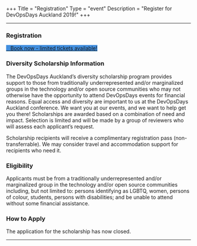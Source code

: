 +++
Title = "Registration"
Type = "event"
Description = "Register for DevOpsDays Auckland 2019!"
+++

<hr/>

### Registration
   <div class="row">
      <div class="col-md-6">
        <div class = "d-flex p-2">
          <a class="btn btn-primary btn-block"  style = "margin-top: 10px; margin-bottom: 10px;   background-color: #418ede; border-color: #418ede;" href="https://devopsdays-auckland.lilregie.com/">
          <i class="fa fa-ticket"></i>&nbsp;&nbsp;&nbsp;Book now - limited tickets available!</a>
        </div>
      </div>
    </div>

### Diversity Scholarship Information
<p>The DevOpsDays Auckland’s diversity scholarship program provides support to those from traditionally underrepresented and/or marginalized groups in the technology and/or open source communities who may not otherwise have the opportunity to attend DevOpsDays events for financial reasons.
Equal access and diversity are important to us at the DevOpsDays Auckland conference. We want you at our events, and we want to help get you there! Scholarships are awarded based on a combination of need and impact. Selection is limited and will be made by a group of reviewers who will assess each applicant’s request.</p>
<p>Scholarship recipients will receive a complimentary registration pass (non-transferrable). We may consider travel and accommodation support for recipients who need it.</p>

### Eligibility
<p>Applicants must be from a traditionally underrepresented and/or marginalized group in the technology and/or open source communities including, but not limited to: persons identifying as LGBTQ, women, persons of colour, students, persons with disabilities; and be unable to attend without some financial assistance.</p>

### How to Apply
The application for the scholarship has now closed.

<hr/>